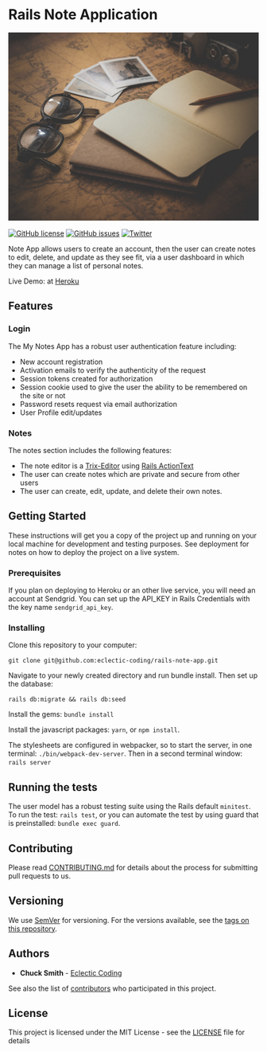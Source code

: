 # Rails Note Application

![](notes.jpg)

[![GitHub license](https://img.shields.io/github/license/eclectic-coding/rails-note-app)](https://github.com/eclectic-coding/rails-note-app/blob/main/LICENSE)
[![GitHub issues](https://img.shields.io/github/issues/eclectic-coding/rails-note-app)](https://github.com/eclectic-coding/rails-note-app/issues)
[![Twitter](https://img.shields.io/twitter/url?style=social&url=https%3A%2F%2Ftwitter.com%2FEclecticCoding)](https://twitter.com/intent/tweet?text=Wow:&url=https%3A%2F%2Fgithub.com%2Feclectic-coding%2Frails-note-app) 

Note App allows users to create an account, then the user can create notes to edit, delete, and update as they see fit, via a user dashboard in which they can manage a list of personal notes.

Live Demo: at [Heroku](https://cs-note-app.herokuapp.com/)

## Features 

### Login 
The My Notes App has a robust user authentication feature including:
- New account registration
- Activation emails to verify the authenticity of the request
- Session tokens created for authorization 
- Session cookie used to give the user the ability to be remembered on the site or not
- Password resets request via email authorization
- User Profile edit/updates  

### Notes 
The notes section includes the following features:
- The note editor is a [Trix-Editor](https://trix-editor.org/) using [Rails ActionText](https://edgeguides.rubyonrails.org/action_text_overview.html)
- The user can create notes which are private and secure from other users
- The user can create, edit, update, and delete their own notes. 

## Getting Started

These instructions will get you a copy of the project up and running on your local machine for development and testing purposes. See deployment for notes on how to deploy the project on a live system.

### Prerequisites

If you plan on deploying to Heroku or an other live service, you will need an account at Sendgrid. You can set up the API_KEY in Rails Credentials with the key name `sendgrid_api_key`. 

### Installing

Clone this repository to your computer:
```
git clone git@github.com:eclectic-coding/rails-note-app.git
```
Navigate to your newly created directory and run bundle install. Then set up the database:
```
rails db:migrate && rails db:seed
```
Install the gems: `bundle install`

Install the javascript packages: `yarn`, or `npm install`. 

The stylesheets are configured in webpacker, so to start the server, in one terminal: `./bin/webpack-dev-server`. Then in a second terminal window: `rails server`

## Running the tests
The user model has a robust testing suite using the Rails default `minitest`. To run the test: `rails test`, or you can automate the test by using guard that is preinstalled: `bundle exec guard`. 

## Contributing

Please read [CONTRIBUTING.md](CONTRIBUTING.md) for details about  the process for submitting pull requests to us.

## Versioning

We use [SemVer](http://semver.org/) for versioning. For the versions available, see the [tags on this repository](https://github.com/your/project/tags). 

## Authors

* **Chuck Smith** -  [Eclectic Coding](https://github.com/eclectic-coding)

See also the list of [contributors](https://github.com/eclectic-coding/this-repo/contributors) who participated in this project.

## License

This project is licensed under the MIT License - see the [LICENSE](LICENSE) file for details

